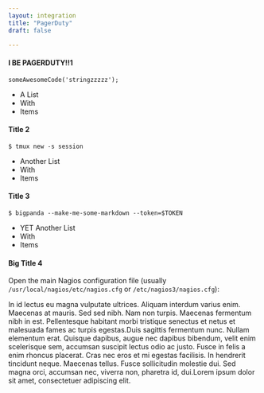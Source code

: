 ```yaml
---
layout: integration 
title: "PagerDuty"
draft: false

---
```


#### I BE PAGERDUTY!!1

	someAwesomeCode('stringzzzzz');

* A List
* With
* Items

#### Title 2

	$ tmux new -s session

* Another List
* With
* Items

<!-- section-separator --> 
#### Title 3

	$ bigpanda --make-me-some-markdown --token=$TOKEN

* YET Another List
* With
* Items
    
<!-- section-separator --> 

#### Big Title 4
Open the main Nagios configuration file (usually `/usr/local/nagios/etc/nagios.cfg` or `/etc/nagios3/nagios.cfg`):
<!-- section-separator --> 
In id lectus eu magna vulputate ultrices. Aliquam interdum varius enim.    Maecenas at mauris. Sed sed nibh. Nam non turpis. Maecenas fermentum nibh    in est. Pellentesque habitant morbi tristique senectus et netus et    malesuada fames ac turpis egestas.Duis sagittis fermentum nunc. Nullam elementum erat. Quisque dapibus, augue nec    dapibus bibendum, velit enim scelerisque sem, accumsan suscipit lectus odio    ac justo. Fusce in felis a enim rhoncus placerat. Cras nec eros et mi    egestas facilisis. In hendrerit tincidunt neque. Maecenas tellus. Fusce    sollicitudin molestie dui. Sed magna orci, accumsan nec, viverra non,    pharetra id, dui.Lorem ipsum dolor sit amet, consectetuer adipiscing elit.
